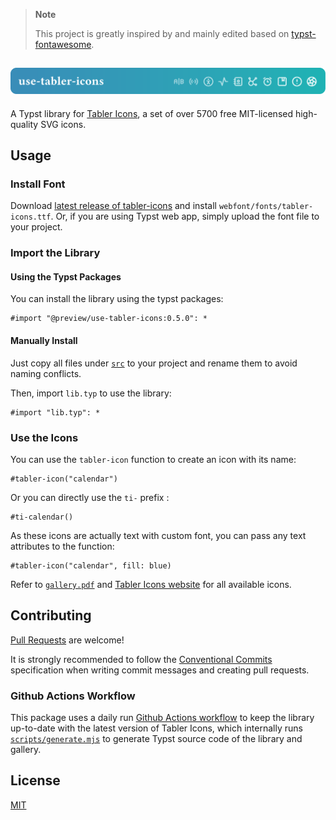 > **Note**
>
> This project is greatly inspired by and mainly edited based on [typst-fontawesome](https://github.com/duskmoon314/typst-fontawesome).

<h2 align="center">
  <img alt="use-tabler-icons" src="assets/splash.svg">
</h2>

A Typst library for [Tabler Icons](https://github.com/tabler/tabler-icons), a set of over 5700 free MIT-licensed high-quality SVG icons.

## Usage
### Install Font
Download [latest release of tabler-icons](https://github.com/tabler/tabler-icons/releases) and install `webfont/fonts/tabler-icons.ttf`. Or, if you are using Typst web app, simply upload the font file to your project.

### Import the Library
#### Using the Typst Packages
You can install the library using the typst packages:
```typst
#import "@preview/use-tabler-icons:0.5.0": *
```

#### Manually Install
Just copy all files under [`src`](https://github.com/zyf722/typst-tabler-icons/tree/main/src) to your project and rename them to avoid naming conflicts.

Then, import `lib.typ` to use the library:
```typst
#import "lib.typ": *
```

### Use the Icons
You can use the `tabler-icon` function to create an icon with its name:
```typst
#tabler-icon("calendar")
```

Or you can directly use the `ti-` prefix :
```typst
#ti-calendar()
```

As these icons are actually text with custom font, you can pass any text attributes to the function:
```typst
#tabler-icon("calendar", fill: blue)
```

Refer to [`gallery.pdf`](https://github.com/zyf722/typst-tabler-icons/tree/main/gallery/gallery.pdf) and [Tabler Icons website](https://tabler.io/icons) for all available icons.

## Contributing
[Pull Requests](https://github.com/zyf722/typst-tabler-icons/pulls) are welcome!

It is strongly recommended to follow the [Conventional Commits](https://www.conventionalcommits.org/en/v1.0.0/) specification when writing commit messages and creating pull requests.

### Github Actions Workflow
This package uses a daily run [Github Actions workflow](https://github.com/zyf722/typst-tabler-icons/tree/main/.github/workflows/build.yml) to keep the library up-to-date with the latest version of Tabler Icons, which internally runs [`scripts/generate.mjs`](https://github.com/zyf722/typst-tabler-icons/tree/main/scripts/generate.mjs) to generate Typst source code of the library and gallery.

## License
[MIT](https://github.com/zyf722/typst-tabler-icons/tree/main/LICENSE)
